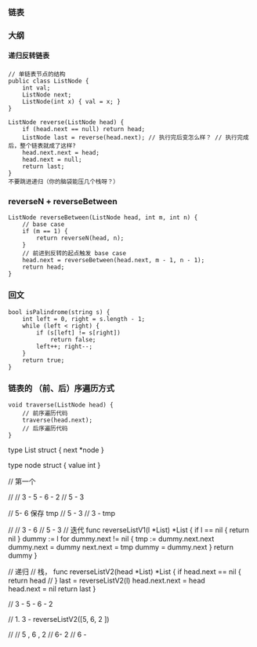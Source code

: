 ### 链表 

### 大纲


#### 递归反转链表
```
// 单链表节点的结构
public class ListNode {
    int val;
    ListNode next;
    ListNode(int x) { val = x; }
}
```

```
ListNode reverse(ListNode head) {
    if (head.next == null) return head;
    ListNode last = reverse(head.next); // 执行完后变怎么样？ // 执行完成后，整个链表就成了这样?
    head.next.next = head;
    head.next = null;
    return last;
}
不要跳进递归（你的脑袋能压几个栈呀？）
```

### reverseN + reverseBetween

```
ListNode reverseBetween(ListNode head, int m, int n) {
    // base case
    if (m == 1) {
        return reverseN(head, n);
    }
    // 前进到反转的起点触发 base case
    head.next = reverseBetween(head.next, m - 1, n - 1);
    return head;
}
```

### 回文

```
bool isPalindrome(string s) {
    int left = 0, right = s.length - 1;
    while (left < right) {
        if (s[left] != s[right])
            return false;
        left++; right--;
    }
    return true;
}
```

### 链表的 （前、后）序遍历方式

```
void traverse(ListNode head) {
    // 前序遍历代码
    traverse(head.next);
    // 后序遍历代码
}
```

type List struct {
    next *node 
}

type node struct {
    value int 
}

// 第一个

// 
// 3 - 5 - 6 - 2
// 5 - 3 


// 5- 6 保存 tmp 
// 5 - 3 
// 3 - tmp 



//
// 3 - 6 
// 5 - 3 
// 迭代
func reverseListV1(l *List) *List {
    if l == nil {
        return nil 
    }
    dummy := l 
    for dummy.next != nil {
        tmp := dummy.next.next 
        dummy.next = dummy
        next.next = tmp 
        dummy = dummy.next 
    }
    return dummy
}

// 递归
// 栈， 
func reverseListV2(head *List) *List {
    if head.next == nil {
        return head   // 
    }
    last = reverseListV2(l)
    head.next.next =  head  
    head.next = nil 
    return last
}



// 3 - 5 - 6 - 2

// 1. 
3 - reverseListV2([5, 6, 2 ])

// 
// 5 , 6 , 2 
// 6- 2
// 6 - 
